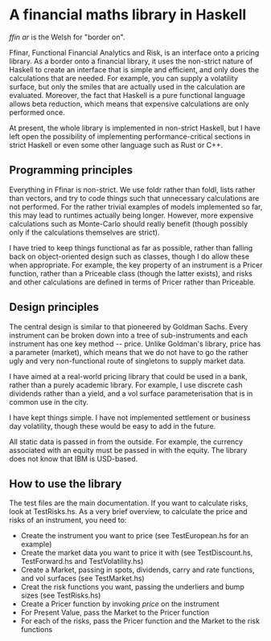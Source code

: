 # A financial maths library in Haskell

_ffin ar_ is the Welsh for "border on".

Ffinar, Functional Financial Analytics and Risk, is an interface onto a pricing library. As a border onto a financial library, it uses the non-strict nature of Haskell to create an interface that is simple and efficient, and only does the calculations that are needed. For example, you can supply a volatility surface, but only the smiles that are actually used in the calculation are evaluated. Moreover, the fact that Haskell is a pure functional language allows beta reduction, which means that expensive calculations are only performed once.

At present, the whole library is implemented in non-strict Haskell, but I have left open the possibility of implementing performance-critical sections in strict Haskell or even some other language such as Rust or C++.

## Programming principles

Everything in Ffinar is non-strict. We use foldr rather than foldl, lists rather than vectors, and try to code things such that unnecessary calculations are not performed. For the rather trivial examples of models implemented so far, this may lead to runtimes actually being longer. However, more expensive calculations such as Monte-Carlo should really benefit (though possibly only if the calculations themselves are strict).

I have tried to keep things functional as far as possible, rather than falling back on object-oriented design such as classes, though I do allow these when appropriate. For example, the key property of an instrument is a Pricer function, rather than a Priceable class (though the latter exists), and risks and other calculations are defined in terms of Pricer rather than Priceable.

## Design principles

The central design is similar to that pioneered by Goldman Sachs. Every instrument can be broken down into a tree of sub-instruments and each instrument has one key method -- price. Unlike Goldman's library, price has a parameter (market), which means that we do not have to go the rather ugly and very non-functional route of singletons to supply market data.

I have aimed at a real-world pricing library that could be used in a bank, rather than a purely academic library. For example, I use discrete cash dividends rather than a yield, and a vol surface parameterisation that is in common use in the city.

I have kept things simple. I have not implemented settlement or business day volatility, though these would be easy to add in the future.

All static data is passed in from the outside. For example, the currency associated with an equity must be passed in with the equity. The library does not know that IBM is USD-based.

## How to use the library

The test files are the main documentation. If you want to calculate risks, look at TestRisks.hs. As a very brief overview, to calculate the price and risks of an instrument, you need to:

* Create the instrument you want to price (see TestEuropean.hs for an example)
* Create the market data you want to price it with (see TestDiscount.hs, TestForward.hs and TestVolatility.hs)
* Create a Market, passing in spots, dividends, carry and rate functions, and vol surfaces (see TestMarket.hs)
* Creat the risk functions you want, passing the underliers and bump sizes (see TestRisks.hs)
* Create a Pricer function by invoking _price_ on the instrument
* For Present Value, pass the Market to the Pricer function
* For each of the risks, pass the Pricer function and the Market to the risk functions

